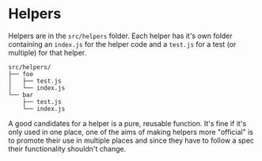 # Helpers

Helpers are in the `src/helpers` folder. Each helper has it's own folder containing an `index.js`
for the helper code and a `test.js` for a test (or multiple) for that helper.

```
src/helpers/
├── foo
│   ├── test.js
│   └── index.js
└── bar
    ├── test.js
    └── index.js
```

A good candidates for a helper is a pure, reusable function. It's fine if it's only used in one
place, one of the aims of making helpers more "official" is to promote their use in multiple places
and since they have to follow a spec their functionality shouldn't change.
